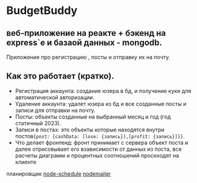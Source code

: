 # BudgetBuddy
веб-приложение на реакте + бэкенд на express`e и базаой данных - mongodb.
---
Приложение про регистрацию , посты и отправку их на почту.
## Как это работает (кратко).
- Регистрация аккаунта: создание юзера в бд, и получение куки для автоматической авторизации.
- Удаление аккаунта: удалет юзера из бд и все созданные посты и записи для отправки на почту.
- Посты:  объекты созданные на выбранный месяц и год (год статичный 2023).
- Записи в постах: это объекты которые находятся внутри постов`{post: {cashData: [lose: {запись}],[profit: {запись}]}}`.
- Что делает фронтенд: фронт принимает с сервера объект поста и далее отрисовывает его взависимости от данных из поста, все расчеты диаграмм и процентных соотношений просиходят на клиенте


планировщик 
[node-schedule](https://www.npmjs.com/package/node-schedule)  [nodemailer](https://www.npmjs.com/package/nodemailer)
